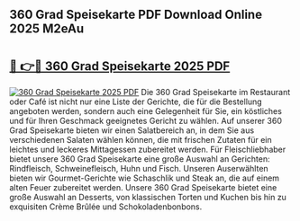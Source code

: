 ## 360 Grad Speisekarte PDF Download Online 2025 M2eAu

# <h2><a href="http://gcbdhy.nevu.top/?p=360+Grad+Speisekarte">🔗 👉🔴 360 Grad Speisekarte 2025 PDF</a></h2>

[![360 Grad Speisekarte 2025 PDF](https://i.imgur.com/dBaPXMq.png)](http://gcbdhy.nevu.top/?p=360+Grad+Speisekarte)
Die 360 Grad Speisekarte im Restaurant oder Café ist nicht nur eine Liste der Gerichte, die für die Bestellung angeboten werden, sondern auch eine Gelegenheit für Sie, ein köstliches und für Ihren Geschmack geeignetes Gericht zu wählen. Auf unserer 360 Grad Speisekarte bieten wir einen Salatbereich an, in dem Sie aus verschiedenen Salaten wählen können, die mit frischen Zutaten für ein leichtes und leckeres Mittagessen zubereitet werden. Für Fleischliebhaber bietet unsere 360 Grad Speisekarte eine große Auswahl an Gerichten: Rindfleisch, Schweinefleisch, Huhn und Fisch. Unseren Auserwählten bieten wir Gourmet-Gerichte wie Schaschlik und Steak an, die auf einem alten Feuer zubereitet werden. Unsere 360 Grad Speisekarte bietet eine große Auswahl an Desserts, von klassischen Torten und Kuchen bis hin zu exquisiten Crème Brûlée und Schokoladenbonbons.
